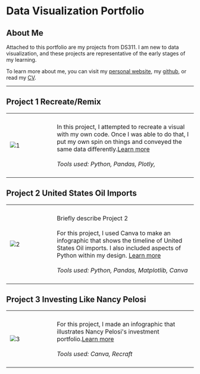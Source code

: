# Data Visualization Portfolio

## About Me
Attached to this portfolio are my projects from DS311. I am new to data visualization, and these projects are representative of the early stages of my learning.

<!--Include links to documents or sites that may be useful to your target audience: website, LinkedIn, your cv/resume, github, a community you contribute to, etc -->

To learn more about me, you can visit my [personal website](your_web_address), my [github](https://github.com/YOURACCOUNT), or read my [CV](Images/CV.pdf).


---

## Project 1 Recreate/Remix

<table align="right | left" style = "border-collapse: collapse; border: none;">
    <tr style = "border: none;">
        <td style="padding: 10px; width:25%; border: none;"> 
            <img src="Screenshot 2025-05-07 at 10.27.15 PM.png"  alt="1" >
        </td>
        <td style="padding:10px; width:75%; border: none;" valign = "top">
            <p>
            In this project, I attempted to recreate a visual with my own code. Once I was able to do that, I put my own spin on things and conveyed the same data differently.<a href="./Project 1/README.md">Learn more</a>
            <br><br>
            <i>Tools used: Python, Pandas, Plotly,</i>
            </p>
        </td>
    </tr> 
</table>

## Project 2 United States Oil Imports

<table align="right | left" style = "border-collapse: collapse; border: none;">
    <tr style = "border: none;">
        <td style="padding: 10px; width:25%; border: none;"> 
            <img src=""  alt="2" >
        </td>
        <td style="padding:10px; width:75%; border: none;" valign = "top">
            <p>
            Briefly describe Project 2<br><br>
            For this project, I used Canva to make an infographic that shows the timeline of United States Oil imports. I also included aspects of Python within my design. <a href="./Project 2/README.md">Learn more</a>
            <br><br>
            <i>Tools used: Python, Pandas, Matplotlib, Canva </i>
            </p>
        </td>
    </tr> 
</table>

## Project 3 Investing Like Nancy Pelosi
<table align="right | left" style = "border-collapse: collapse; border: none;">
    <tr style = "border: none;">
        <td style="padding: 10px; width:25%; border: none;"> 
            <img src="" alt="3" >
        </td>
        <td style="padding:10px; width:75%; border: none;" valign = "top">
            <p>
            For this project, I made an infographic that illustrates Nancy Pelosi's investment portfolio.<a href="./Project 3/README.md">Learn more</a>
            <br><br>
            <i>Tools used: Canva, Recraft</i>
            </p>
        </td>
    </tr> 
</table>
